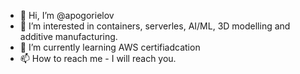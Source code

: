 - 👋 Hi, I’m @apogorielov
- 👀 I’m interested in containers, serverles, AI/ML, 3D modelling and additive manufacturing. 
- 🌱 I’m currently learning AWS certifiadcation
- 📫 How to reach me - I will reach you. 

<!---
apogorielov/apogorielov is a ✨ special ✨ repository because its `README.md` (this file) appears on your GitHub profile.
You can click the Preview link to take a look at your changes.
--->
